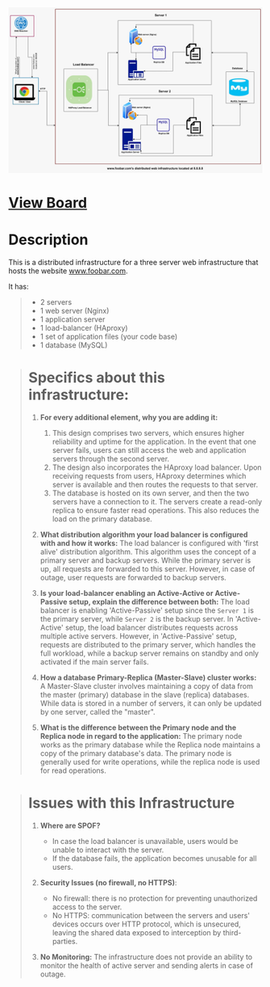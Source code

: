 ![Distributed Web Infrastructure](./images/1-distributed_web_infrastructure.jpg)

# **[View Board](https://drive.google.com/file/d/18DXk3AZRh2hdB6j7q-52LnxqfYc64C9G/view?usp=sharing)**

# **Description**<br>
This is a distributed infrastructure for a three server web infrastructure that hosts the website www.foobar.com.

It has:
> * 2 servers
> * 1 web server (Nginx)
> * 1 application server
> * 1 load-balancer (HAproxy)
> * 1 set of application files (your code base)
> * 1 database (MySQL)

> # **Specifics about this infrastructure:**
> 1. **For every additional element, why you are adding it:**
>     1. This design comprises two servers, which ensures higher reliability and uptime for the application. In the event that one server fails, users can still access the web and application servers through the second server.
>     2. The design also incorporates the HAproxy load balancer. Upon receiving requests from users, HAproxy determines which server is available and then routes the requests to that server.
>     3. The database is hosted on its own server, and then the two servers have a connection to it. The servers create a read-only replica to ensure faster read operations. This also reduces the load on the primary database.
>
> 2. **What distribution algorithm your load balancer is configured with and how it works:**
> The load balancer is configured with 'first alive' distribution algorithm. This algorithm uses the concept of a primary server and backup servers. While the primary server is up, all requests are forwarded to this server. However, in case of outage, user requests are forwarded to backup servers.
>
> 3. **Is your load-balancer enabling an Active-Active or Active-Passive setup, explain the difference between both:**
> The load balancer is enabling 'Active-Passive' setup since the `Server 1` is the primary server, while `Server 2` is the backup server.
> In 'Active-Active' setup, the load balancer distributes requests across multiple active servers. However, in 'Active-Passive' setup, requests are distributed to the primary server, which handles the full workload, while a backup server remains on standby and only activated if the main server fails.
>
> 4. **How a database Primary-Replica (Master-Slave) cluster works:**
> A Master-Slave cluster involves maintaining a copy of data from the master (primary) database in the slave (replica) databases. While data is stored in a number of servers, it can only be updated by one server, called the "master".
>
> 5. **What is the difference between the Primary node and the Replica node in regard to the application:**
> The primary node works as the primary database while the Replica node maintains a copy of the primary database's data. The primary node is generally used for write operations, while the replica node is used for read operations.
>

> # **Issues with this Infrastructure**
> 1. **Where are SPOF?**
>       + In case the load balancer is unavailable, users would be unable to interact with the server.
>       + If the database fails, the application becomes unusable for all users.
>
> 2. **Security Issues (no firewall, no HTTPS)**:
>       + No firewall: there is no protection for preventing unauthorized access to the server.
>       + No HTTPS: communication between the servers and users' devices occurs over HTTP protocol, which is unsecured, leaving the shared data exposed to interception by third-parties.
>
> 3. **No Monitoring:**
> The infrastructure does not provide an ability to monitor the health of active server and sending alerts in case of outage.
>